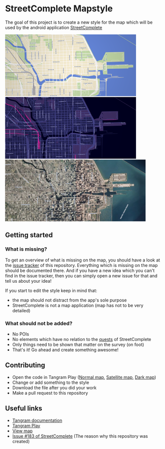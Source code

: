 # StreetComplete Mapstyle

The goal of this project is to create a new style for the map which will be used by the android application [StreetComplete](https://github.com/westnordost/StreetComplete)

<img src="https://raw.githubusercontent.com/ENT8R/streetcomplete-mapstyle/gh-pages/images/light.png" height="200px"> <img src="https://raw.githubusercontent.com/ENT8R/streetcomplete-mapstyle/gh-pages/images/dark.png" height="200px"> <img src="https://raw.githubusercontent.com/ENT8R/streetcomplete-mapstyle/gh-pages/images/satellite.png" height="200px">

## Getting started

### What is missing?

To get an overview of what is missing on the map, you should have a look at the [issue tracker](https://github.com/ENT8R/streetcomplete-mapstyle/issues) of this repository. Everything which is missing on the map should be documented there. And if you have a new idea which you can't find in the issue tracker, then you can simply open a new issue for that and tell us about your idea!

If you start to edit the style keep in mind that:
* the map should not distract from the app's sole purpose
* StreetComplete is not a map application (map has not to be very detailed)

### What should not be added?
* No POIs
* No elements which have no relation to the [quests](http://wiki.openstreetmap.org/wiki/StreetComplete/Quests) of StreetComplete
* Only things need to be shown that matter on the survey (on foot)
* That's it! Go ahead and create something awesome!

## Contributing

* Open the code in Tangram Play ([Normal map](https://tangram.city/play/?scene=https://raw.githubusercontent.com/ENT8R/streetcomplete-mapstyle/master/streetcomplete-light-style.yaml),  [Satellite map](https://tangram.city/play/?scene=https://raw.githubusercontent.com/ENT8R/streetcomplete-mapstyle/master/streetcomplete-satellite-style.yaml), [Dark map](https://tangram.city/play/?scene=https://raw.githubusercontent.com/ENT8R/streetcomplete-mapstyle/master/streetcomplete-dark-style.yaml))
* Change or add something to the style
* Download the file after you did your work
* Make a pull request to this repository

## Useful links

* [Tangram documentation](https://mapzen.com/documentation/tangram/)
* [Tangram Play](https://tangram.city/play/)
* [View map](https://ent8r.github.io/streetcomplete-mapstyle)
* [Issue #183 of StreetComplete](https://github.com/westnordost/StreetComplete/issues/183) (The reason why this repository was created)
